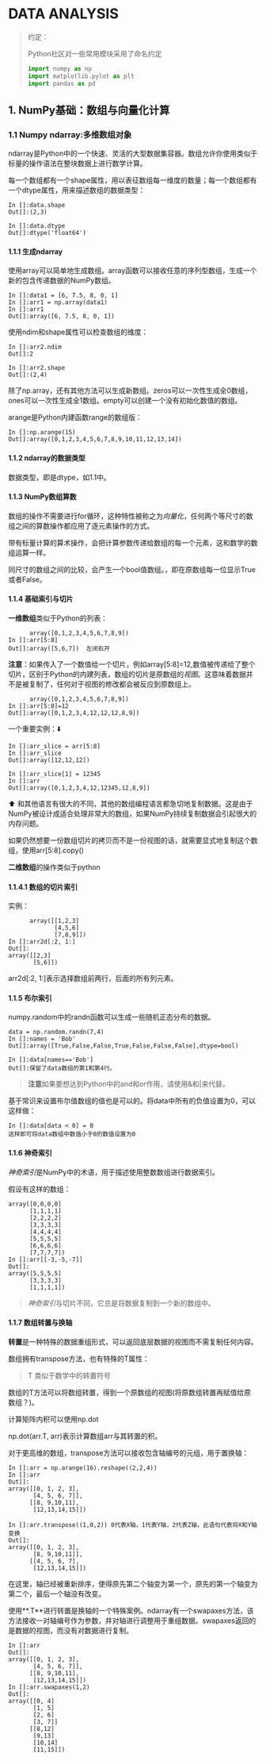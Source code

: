 # DATA ANALYSIS

>约定：
>
>Python社区对一些常用模块采用了命名约定
>
>~~~~python
>import numpy as np
>import matplotlib.pylot as plt
>import pandas as pd
>~~~~



## 1. NumPy基础：数组与向量化计算

### 1.1 Numpy ndarray:多维数组对象

ndarray是Python中的一个快速、灵活的大型数据集容器。数组允许你使用类似于标量的操作语法在整块数据上进行数学计算。

每一个数组都有一个shape属性，用以表征数组每一维度的数量；每一个数组都有一个dtype属性，用来描述数组的数据类型：

~~~~jupyter
In []:data.shape
Out[]:(2,3)

In []:data.dtype
Out[]:dtype('float64')
~~~~

#### 1.1.1 生成ndarray

使用array可以简单地生成数组。array函数可以接收任意的序列型数组，生成一个新的包含传递数据的NumPy数组。

~~~~jupyter
In []:data1 = [6, 7.5, 8, 0, 1]
In []:arr1 = np.array(data1)
In []:arr1
Out[]:array([6, 7.5, 8, 0, 1])
~~~~

使用ndim和shape属性可以检查数组的维度：

~~~~jupyter
In []:arr2.ndim
Out[]:2

In []:arr2.shape
Out[]:(2,4)
~~~~

除了np.array，还有其他方法可以生成新数组。zeros可以一次性生成全0数组，ones可以一次性生成全1数组。empty可以创建一个没有初始化数值的数组。

arange是Python内建函数range的数组版：

~~~~jupyter
In []:np.arange(15)
Out[]:array([0,1,2,3,4,5,6,7,8,9,10,11,12,13,14])
~~~~

#### 1.1.2  ndarray的数据类型

数据类型，即是dtype，如1.1中。

#### 1.1.3 NumPy数组算数

数组的操作不需要进行for循环，这种特性被称之为*向量化*，任何两个等尺寸的数组之间的算数操作都应用了逐元素操作的方式。

带有标量计算的算术操作，会把计算参数传递给数组的每一个元素，这和数学的数组运算一样。

同尺寸的数组之间的比较，会产生一个bool值数组。，即在原数组每一位显示True或者False。

#### 1.1.4 基础索引与切片

**一维数组**类似于Python的列表：

~~~~NumPy
	  array([0,1,2,3,4,5,6,7,8,9])
In []:arr[5:8]
Out[]:array([5,6,7])  左闭右开
~~~~

**注意**：如果传入了一个数值给一个切片，例如array[5:8]=12,数值被传递给了整个切片，区别于Python的内建列表，数组的切片是原数组的*视图*。这意味着数据并不是被复制了，任何对于视图的修改都会被反应到原数组上。

~~~~NumPy
	  array([0,1,2,3,4,5,6,7,8,9])
In []:arr[5:8]=12
Out[]:array([0,1,2,3,4,12,12,12,8,9])
~~~~

一个重要实例：:arrow_down:

~~~~jupyter
In []:arr_slice = arr[5:8]
In []:arr_slice
Out[]:array([12,12,12])
 
In []:arr_slice[1] = 12345
In []:arr
Out[]:array([0,1,2,3,4,12,12345,12,8,9])
~~~~

:arrow_up: 和其他语言有很大的不同，其他的数组编程语言都急切地复制数据。这是由于NumPy被设计成适合处理非常大的数组，如果NumPy持续复制数据会引起很大的内存问题。

如果仍然想要一份数组切片的拷贝而不是一份视图的话，就需要显式地复制这个数组，使用arr[5:8].copy()



**二维数组**的操作类似于python

#### 1.1.4.1 数组的切片索引

实例：

~~~~jupyter
	  array([[1,2,3]
	  		 [4,5,6]
	  		 [7,8,9]])
In []:arr2d[:2, 1:]
Out[]:
array([[2,3]
	   [5,6]])
~~~~

arr2d[:2, 1:]表示选择数组前两行，后面的所有列元素。

#### 1.1.5 布尔索引

numpy.random中的randn函数可以生成一些随机正态分布的数据。

~~~~
data = np.random.randn(7,4)
In []:names = 'Bob'
Out[]:array([True,False,False,True,False,False,False],dtype=bool)

In []:data[names=='Bob']
Out[]:保留了data数组的第1和第4行。
~~~~

> **注意**如果要想达到Python中的and和or作用，请使用&和|来代替。



基于常识来设置布尔值数组的值也是可以的。将data中所有的负值设置为0，可以这样做：

~~~~
In []:data[data < 0] = 0
这样即可将data数组中数值小于0的数值设置为0
~~~~



#### 1.1.6 神奇索引

*神奇索引*是NumPy中的术语，用于描述使用整数数组进行数据索引。

假设有这样的数组：

~~~~
array([0,0,0,0]
	  [1,1,1,1]
	  [2,2,2,2]
	  [3,3,3,3]
	  [4,4,4,4]
	  [5,5,5,5]
	  [6,6,6,6]
	  [7,7,7,7])
In []:arr[[-3,-5,-7]]
Out[]:
array([5,5,5,5]
	  [3,3,3,3]
	  [1,1,1,1])
~~~~

> *神奇索引*与切片不同，它总是将数据复制到一个新的数组中。



#### 1.1.7 数组转置与换轴

**转置**是一种特殊的数据重组形式，可以返回底层数据的视图而不需复制任何内容。

数组拥有transpose方法，也有特殊的T属性：

> T 类似于数学中的转置符号

数组的T方法可以将数组转置，得到一个原数组的视图(将原数组转置再赋值给原数组？)。



计算矩阵内积可以使用np.dot

np.dot(arr.T, arr)表示计算数组arr与其转置的积。

对于更高维的数组，transpose方法可以接收包含轴编号的元组，用于置换轴：

~~~~
In []:arr = np.arange(16).reshape((2,2,4))
In []:arr
Out[]:
array([[0, 1, 2, 3],
	   [4, 5, 6, 7]],
	  [[8, 9,10,11],
	   [12,13,14,15]])
	   
In []:arr.transpose((1,0,2)) 0代表X轴，1代表Y轴，2代表Z轴，此语句代表将X和Y轴变换
Out[]:
array([[0, 1, 2, 3],
	   [8, 9,10,11]],
	  [[4, 5, 6, 7],
	   [12,13,14,15]])
~~~~

在这里，轴已经被重新排序，使得原先第二个轴变为第一个，原先的第一个轴变为第二个，最后一个轴没有改变。



使用**.T**进行转置是换轴的一个特殊案例。ndarray有一个swapaxes方法，该方法接收一对轴编号作为参数，并对轴进行调整用于重组数据。swapaxes返回的是数据的视图，而没有对数据进行复制。

~~~~
In []:arr
Out[]:
array([[0, 1, 2, 3],
	   [4, 5, 6, 7]],
	  [[8, 9,10,11],
	   [12,13,14,15]])
In []:arr.swapaxes(1,2)
Out[]:
array([[0, 4]
	   [1, 5]
	   [2, 6]
	   [3, 7]]
	  [[8,12]
	   [9,13]
	   [10,14]
	   [11,15]])
~~~~

